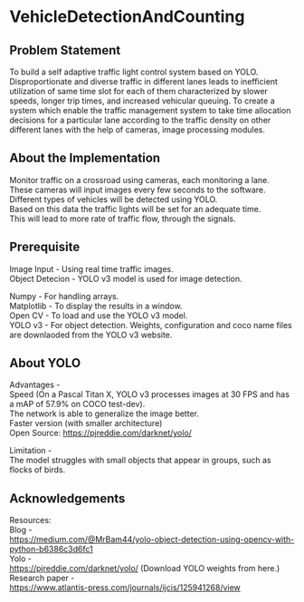 # VehicleDetectionAndCounting

## Problem Statement
To build a self adaptive traffic light control system based on YOLO. Disproportionate and diverse traffic in different lanes leads to inefficient utilization of same time slot for each of them characterized by slower speeds, longer trip times, and increased vehicular queuing.
To create a system which enable the traffic management system to take time allocation decisions for a particular lane according to the traffic density on other different lanes with the help of cameras, image processing modules. 

## About the Implementation
Monitor traffic on a crossroad using cameras, each monitoring a lane.     
These cameras will input images every few seconds to the software. Different types of vehicles will be detected using YOLO.    
Based on this data the traffic lights will be set for an adequate time.    
This will lead to more rate of traffic flow, through the signals.    
 
## Prerequisite
Image Input - Using real time traffic images.     
Object Detecion - YOLO v3 model is used for image detection.    

Numpy - For handling arrays.    
Matplotlib - To display the results in a window.    
Open CV - To load and use the YOLO v3 model.    
YOLO v3 - For object detection. Weights, configuration and coco name files are downlaoded from the YOLO v3 website.     

## About YOLO
Advantages -    
Speed (On a Pascal Titan X, YOLO v3 processes images at 30 FPS and has a mAP of 57.9% on COCO test-dev).    
The network is able to generalize the image better.     
Faster version (with smaller architecture)       
Open Source: https://pjreddie.com/darknet/yolo/    

Limitation -      
The model struggles with small objects that appear in groups, such as flocks of birds.     

## Acknowledgements 
Resources:    
Blog -     
https://medium.com/@MrBam44/yolo-object-detection-using-opencv-with-python-b6386c3d6fc1      
Yolo -      
https://pjreddie.com/darknet/yolo/ (Download YOLO weights from here.)     
Research paper -    
https://www.atlantis-press.com/journals/ijcis/125941268/view     
